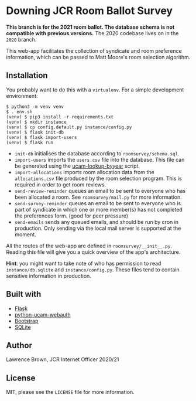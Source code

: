 # Downing JCR Room Ballot Survey

**This branch is for the 2021 room ballot. The database schema is not compatible with previous versions.**
The 2020 codebase lives on in the `2020` branch.

This web-app facilitates the collection of syndicate and room preference information, which can be passed
to Matt Moore's room selection algorithm.

## Installation

You probably want to do this with a `virtualenv`. For a simple development environment:

```
$ python3 -m venv venv
$ . env.sh
(venv) $ pip3 install -r requirements.txt
(venv) $ mkdir instance
(venv) $ cp config.default.py instance/config.py
(venv) $ flask init-db
(venv) $ flask import-users
(venv) $ flask run
```

 * `init-db` initialises the database according to `roomsurvey/schema.sql`.
 * `import-users` imports the `users.csv` file into the database. This file can be generated using the
 [ucam-lookup-byyear](https://github.com/dowjcr/ucam-lookup-byyear) script.
 * `import-allocations` imports room allocation data from the `allocations.csv` file produced by the room
 selection program. This is required in order to get room reviews.
 * `send-review-reminder` queues an email to be sent to everyone who has been allocated a room. See
 `roomsurvey/mail.py` for more information.
 * `send-survey-reminder` queues an email to be sent to everyone who is part of syndicate in which one or more
 member(s) has not completed the preferences form. (good for peer pressure)
 * `send-emails` sends any queued emails, and should be run by cron in production. Only sending via the local
 mail server is supported at the moment.

All the routes of the web-app are defined in `roomsurvey/__init__.py`. Reading this file will give you a
quick overview of the app's architecture.

**Hint**: you might want to take note of who has permission to read `instance/db.sqlite` and
`instance/config.py`. These files tend to contain sensitive information in production.

## Built with

  * [Flask](https://flask.palletsprojects.com)
  * [python-ucam-webauth](https://python-ucam-webauth.readthedocs.io/en/latest/index.html)
  * [Bootstrap](https://getbootstrap.com)
  * [SQLite](https://sqlite.org)

## Author

Lawrence Brown, JCR Internet Officer 2020/21

## License

MIT, please see the `LICENSE` file for more information.
